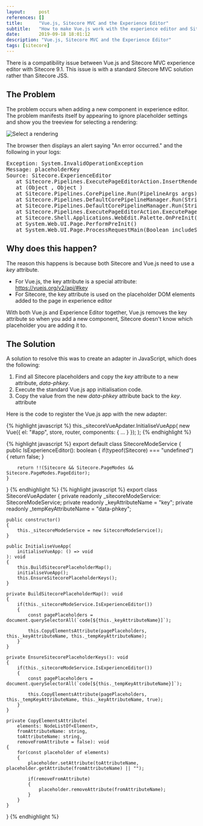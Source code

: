 ```yaml
---
layout:     post
references: []
title:      "Vue.js, Sitecore MVC and the Experience Editor"
subtitle:   "How to make Vue.js work with the experience editor and Sitecore MVC"
date:       2019-09-18 18:01:12
description: "Vue.js, Sitecore MVC and the Experience Editor"
tags: [sitecore]
---
```

<p>There is a compatibility issue between Vue.js
and Sitecore MVC experience editor with Sitecore 9.1. This issue is with a standard
Sitecore MVC solution rather than Sitecore JSS.</p>

<h2>The Problem</h2>
<p>The problem occurs when adding a new component in experience editor. The problem 
manifests itself by appearing to ignore placeholder settings and show you the treeview
for selecting a rendering:</p>

<img class="lazy" data-src="/assets/2019-09-18-vuejs-sitecore-mvc-and-experience-editor/select-a-rendering.png" alt="Select a rendering" />

<p>The browser then displays an alert saying "An error occurred." and the following 
in your logs:</p>

<pre>Exception: System.InvalidOperationException
Message: placeholderKey
Source: Sitecore.ExperienceEditor
   at Sitecore.Pipelines.ExecutePageEditorAction.InsertRendering.Process(PipelineArgs args)
   at (Object , Object )
   at Sitecore.Pipelines.CorePipeline.Run(PipelineArgs args)
   at Sitecore.Pipelines.DefaultCorePipelineManager.Run(String pipelineName, PipelineArgs args, String pipelineDomain, Boolean failIfNotExists)
   at Sitecore.Pipelines.DefaultCorePipelineManager.Run(String pipelineName, PipelineArgs args, String pipelineDomain)
   at Sitecore.Pipelines.ExecutePageEditorAction.ExecutePageEditorActionPipeline.Run(ExecutePageEditorActionArgs args)
   at Sitecore.Shell.Applications.WebEdit.Palette.OnPreInit(EventArgs e)
   at System.Web.UI.Page.PerformPreInit()
   at System.Web.UI.Page.ProcessRequestMain(Boolean includeStagesBeforeAsyncPoint, Boolean includeStagesAfterAsyncPoint)</pre>

<h2>Why does this happen?</h2>

<p>The reason this happens is because both Sitecore and Vue.js need to use a <em>key</em> attribute.</p>

<ul>
    <li>For Vue.js, the key attribute is a special attribute: <a href="https://vuejs.org/v2/api/#key">https://vuejs.org/v2/api/#key</a></li>
	<li>For Sitecore, the key attribute is used on the placeholder DOM elements added to the 
	page in experience editor</li>
</ul>

<p>With both Vue.js and Experience Editor together, Vue.js removes the key attribute so when you 
add a new component, Sitecore doesn't know which placeholder you are adding it to.</p>

<h2>The Solution</h2>

<p>A solution to resolve this was to create an adapter in JavaScript, which does the following:

<ol>
    <li>Find all Sitecore placeholders and copy the <em>key</em> attribute to a new attribute, <em>data-phkey</em>.</li>
	<li>Execute the standard Vue.js app initialisation code.</li>
	<li>Copy the value from the new <em>data-phkey</em> attribute back to the <em>key</em>. attribute</li>
</ol>

Here is the code to register the Vue.js app with the new adapter:
</p>

{% highlight javascript %}
this._sitecoreVueApdater.InitialiseVueApp(
	new Vue({
		el: "#app",
		store,
		router,
		components: {
			...
		}
	});
);
{% endhighlight %}

{% highlight javascript %}
export default class SitecoreModeService
{
    public IsExperienceEditor(): boolean
    {
        if(typeof(Sitecore) === "undefined")
        {
            return false;
        }

        return !!(Sitecore && Sitecore.PageModes && Sitecore.PageModes.PageEditor);
    }
}
{% endhighlight %}
{% highlight javascript %}
export class SitecoreVueApdater
{
    private readonly _sitecoreModeService: SitecoreModeService;
    private readonly _keyAttributeName = "key";
    private readonly _tempKeyAttributeName = "data-phkey";

    public constructor()
    {
        this._sitecoreModeService = new SitecoreModeService();
    }

    public InitialiseVueApp(
        initialiseVueApp: () => void
    ): void
    {
        this.BuildSitecorePlaceholderMap();
        initialiseVueApp();
        this.EnsureSitecorePlaceholderKeys();
    }

    private BuildSitecorePlaceholderMap(): void
    {
        if(this._sitecoreModeService.IsExperienceEditor())
        {
            const pagePlaceholders = document.querySelectorAll(`code[${this._keyAttributeName}]`);

            this.CopyElementsAttribute(pagePlaceholders, this._keyAttributeName, this._tempKeyAttributeName);
        }
    }

    private EnsureSitecorePlaceholderKeys(): void
    {
        if(this._sitecoreModeService.IsExperienceEditor())
        {
            const pagePlaceholders = document.querySelectorAll(`code[${this._tempKeyAttributeName}]`);

            this.CopyElementsAttribute(pagePlaceholders, this._tempKeyAttributeName, this._keyAttributeName, true);
        }
    }

    private CopyElementsAttribute(
        elements: NodeListOf<Element>,
        fromAttributeName: string,
        toAttributeName: string,
        removeFromAttribute = false): void
    {
        for(const placeholder of elements)
        {
            placeholder.setAttribute(toAttributeName, placeholder.getAttribute(fromAttributeName) || "");

            if(removeFromAttribute)
            {
                placeholder.removeAttribute(fromAttributeName);
            }
        }
    }
}
{% endhighlight %}